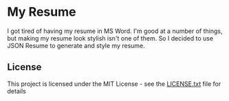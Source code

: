 # My Resume

I got tired of having my resume in MS Word. I'm good at a number of things, but making my resume look stylish isn't one of them. So I decided to use JSON Resume to generate and style my resume.

## License

This project is licensed under the MIT License - see the [LICENSE.txt](LICENSE.txt) file for details
